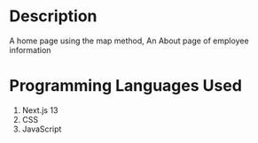 # Description
A home page using the map method, An About page of employee information

# Programming Languages Used
1. Next.js 13
2. CSS
3. JavaScript